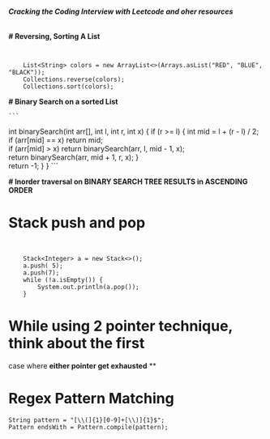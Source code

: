 ###### **Cracking the Coding Interview with Leetcode and oher resources**

**# Reversing, Sorting A List**
```


    List<String> colors = new ArrayList<>(Arrays.asList("RED", "BLUE", "BLACK"));
    Collections.reverse(colors);
    Collections.sort(colors);
```

**# Binary Search on a sorted List**
        

    ```
int binarySearch(int arr[], int l, int r, int x)
        {
            if (r >= l) {
                int mid = l + (r - l) / 2;        
                    if (arr[mid] == x)
                        return mid;         
                    if (arr[mid] > x)
                        return binarySearch(arr, l, mid - 1, x);         
                    return binarySearch(arr, mid + 1, r, x);
                }         
                return -1;
            }
        }
    ```
    

**# Inorder traversal on BINARY SEARCH TREE RESULTS in ASCENDING ORDER**


# Stack push and pop 

```


    Stack<Integer> a = new Stack<>();
    a.push( 5);
    a.push(7);
    while (!a.isEmpty()) {
        System.out.println(a.pop());
    }

```

# While using 2 pointer technique, think about the first
case where **either pointer get exhausted** **


# Regex Pattern Matching
```
String pattern = "[\\(]{1}[0-9]+[\\)]{1}$";
Pattern endsWith = Pattern.compile(pattern);
```

